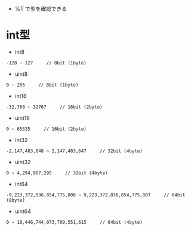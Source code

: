 - %T で型を確認できる

# int型

- int8

```
-128 ~ 127     // 8bit (1byte)
```

- uint8

```
0 ~ 255     // 8bit (1byte)
```

- int16

```
-32,768 ~ 32767     // 16bit (2byte)
```

- uint16

```
0 ~ 65535     // 16bit (2byte)
```

- int32

```
-2,147,483,648 ~ 2,147,483,647     // 32bit (4byte)
```

- uint32

```
0 ~ 4,294,967,295     // 32bit (4byte)
```

- int64

```
-9,223,372,036,854,775,808 ~ 9,223,372,036,854,775,807     // 64bit (8byte)
```

- uint64

```
0 ~ 18,446,744,073,709,551,615     // 64bit (4byte)
```
